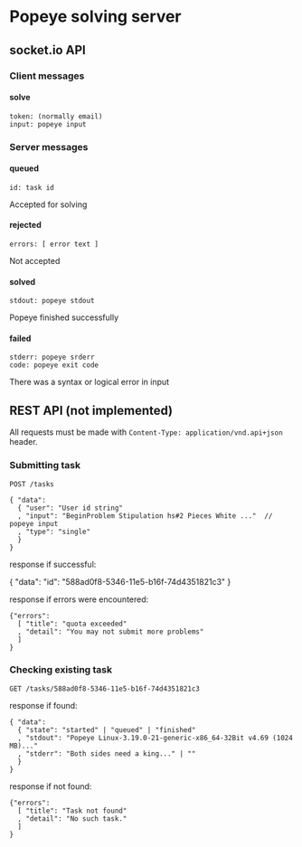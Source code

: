# Popeye solving server

## socket.io API

### Client messages

#### solve

    token: (normally email)
    input: popeye input

### Server messages

#### queued

    id: task id

Accepted for solving

#### rejected

    errors: [ error text ]

Not accepted

#### solved

    stdout: popeye stdout

Popeye finished successfully

#### failed

    stderr: popeye srderr
    code: popeye exit code

There was a syntax or logical error in input

## REST API (not implemented)

All requests must be made with `Content-Type: application/vnd.api+json` header.

### Submitting task

    POST /tasks

    { "data":
      { "user": "User id string"
      , "input": "BeginProblem Stipulation hs#2 Pieces White ..."  // popeye input
      , "type": "single"
      }
    }

response if successful:

  { "data":
    "id": "588ad0f8-5346-11e5-b16f-74d4351821c3"
  }

response if errors were encountered:

    {"errors":
      [ "title": "quota exceeded"
      , "detail": "You may not submit more problems"
      ]
    }


### Checking existing task

    GET /tasks/588ad0f8-5346-11e5-b16f-74d4351821c3

response if found:

    { "data":
      { "state": "started" | "queued" | "finished"
      , "stdout": "Popeye Linux-3.19.0-21-generic-x86_64-32Bit v4.69 (1024 MB)..."
      , "stderr": "Both sides need a king..." | ""
      }
    }

response if not found:

    {"errors":
      [ "title": "Task not found"
      , "detail": "No such task."
      ]
    }
